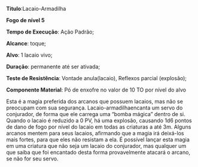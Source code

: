 **Titulo**:Lacaio-Armadilha

**Fogo de nível 5**

**Tempo de Execução**: Ação Padrão;

**Alcance**: toque;

**Alvo**: 1 lacaio vivo;

**Duração**: permanente até ser ativada;

**Teste de Resistência**: Vontade anula(lacaio), Reflexos parcial (explosão);

**Componente Material**: Pó de enxofre no valor de 10 TO por nível do alvo

Esta é a magia preferida dos arcanos 
que possuem lacaios, mas não se preocupam com sua segurança. Lacaio-armadilhaencanta um servo do conjurador, 
de forma que ele carrega uma “bomba 
mágica” dentro de si. Quando o lacaio 
é   reduzido a 0 PV, há uma explosão, 
causando 1d6 pontos de dano de fogo 
por nível do lacaio em todas as criaturas 
a até 3m. Alguns arcanos mentem para 
seus lacaios, afirmando que a magia irá 
deixá-los mais fortes, para que eles não 
resistam a ela.
É possível lançar esta magia em uma 
criatura que não seja um lacaio do conjurador, mas qualquer um que saiba que 
foi encantado desta forma provavelmente 
atacará o arcano, se não for seu servo.